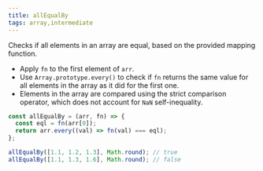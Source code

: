 ```yaml
---
title: allEqualBy
tags: array,intermediate
---
```


Checks if all elements in an array are equal, based on the provided mapping function.

- Apply `fn` to the first element of `arr`.
- Use `Array.prototype.every()` to check if `fn` returns the same value for all elements in the array as it did for the first one.
- Elements in the array are compared using the strict comparison operator, which does not account for `NaN` self-inequality.

```js
const allEqualBy = (arr, fn) => {
  const eql = fn(arr[0]);
  return arr.every((val) => fn(val) === eql);
};
```

```js
allEqualBy([1.1, 1.2, 1.3], Math.round); // true
allEqualBy([1.1, 1.3, 1.6], Math.round); // false
```

